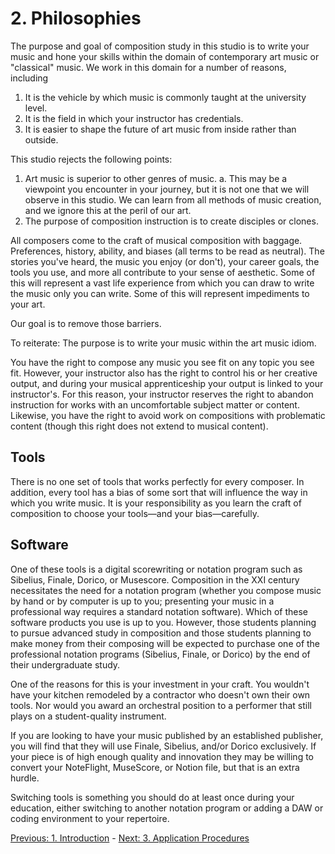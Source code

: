 # 2. Philosophies

The purpose and goal of composition study in this studio is to write your music and hone your skills within the domain of contemporary art music or "classical" music. We work in this domain for a number of reasons, including 
1. It is the vehicle by which music is commonly taught at the university level.
2. It is the field in which your instructor has credentials.
3. It is easier to shape the future of art music from inside rather than outside. 

This studio rejects the following points:
1. Art music is superior to other genres of music. 
a. This may be a viewpoint you encounter in your journey, but it is not one that we will observe in this studio. We can learn from all methods of music creation, and we ignore this at the peril of our art.
2. The purpose of composition instruction is to create disciples or clones.

All composers come to the craft of musical composition with baggage. Preferences, history, ability, and biases (all terms to be read as neutral). The stories you've heard, the music you enjoy (or don't), your career goals, the tools you use, and more all contribute to your sense of aesthetic. Some of this will represent a vast life experience from which you can draw to write the music only you can write. Some of this will represent impediments to your art.

Our goal is to remove those barriers.

To reiterate: The purpose is to write your music within the art music idiom. 

You have the right to compose any music you see fit on any topic you see fit. However, your instructor also has the right to control his or her creative output, and during your musical apprenticeship your output is linked to your instructor's. For this reason, your instructor reserves the right to abandon instruction for works with an uncomfortable subject matter or content. Likewise, you have the right to avoid work on compositions with problematic content (though this right does not extend to musical content).

## Tools

There is no one set of tools that works perfectly for every composer. In addition, every tool has a bias of some sort that will influence the way in which you write music. It is your responsibility as you learn the craft of composition to choose your tools—and your bias—carefully.

## Software

One of these tools is a digital scorewriting or notation program such as Sibelius, Finale, Dorico, or Musescore. Composition in the XXI century necessitates the need for a notation program 
(whether you compose music by hand or by computer is up to you; presenting your music in a professional way requires a standard notation software). Which of these software products you use is up to you. However, those students planning to pursue advanced study in composition and those students planning to make money from their composing will be expected to purchase one of the professional notation programs (Sibelius, Finale, or Dorico) by the end of their undergraduate study.

One of the reasons for this is your investment in your craft. You wouldn't have your kitchen remodeled by a contractor who doesn't own their own tools. Nor would you award an orchestral position to a performer that still plays on a student-quality instrument. 

If you are looking to have your music published by an established publisher, you will find that they will use Finale, Sibelius, and/or Dorico exclusively. If your piece is of high enough quality and innovation they may be willing to convert your NoteFlight, MuseScore, or Notion file, but that is an extra hurdle.

Switching tools is something you should do at least once during your education, either switching to another notation program or adding a DAW or coding environment to your repertoire.

[Previous: 1. Introduction](https://github.com/NDSU-Composition/handbook/blob/main/1.Introduction.md) - [Next: 3. Application Procedures](https://github.com/NDSU-Composition/handbook/blob/main/3.Application-Procedures.md)
